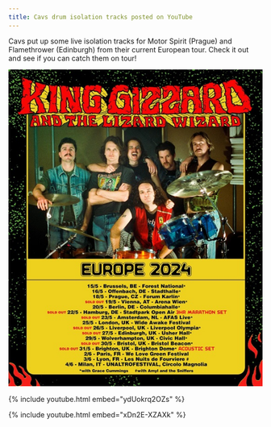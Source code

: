 ```yaml
---
title: Cavs drum isolation tracks posted on YouTube
---
```


Cavs put up some live isolation tracks for Motor Spirit (Prague) and Flamethrower (Edinburgh) from their current European tour. Check it out and see if you can catch them on tour!

![2024 European tour poster](/assets/img/news/King-Gizzard-2024-Euro-tour-poster.jpg)

{% include youtube.html embed="ydUokrq2OZs" %}

{% include youtube.html embed="xDn2E-XZAXk" %}
